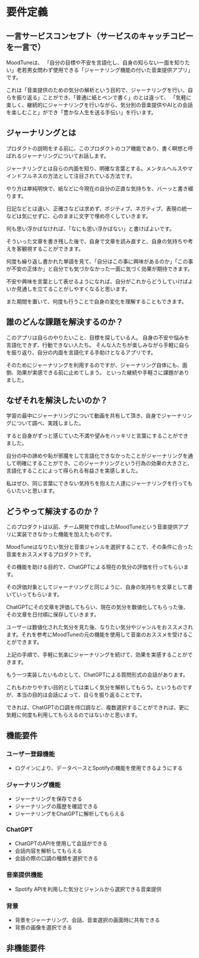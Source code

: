 # 要件定義
## 一言サービスコンセプト（サービスのキャッチコピーを一言で）
MoodTuneは、
「自分の目標や不安を言語化し、自身の知らない一面を知りたい」老若男女問わず使用できる「ジャーナリング機能の付いた音楽提供アプリ」です。

これは「音楽提供のための気分の解析という目的で、ジャーナリングを行い、自らを振り返る」ことができ、「普通に紙とペンで書く」のとは違って、
「気軽に楽しく、継続的にジャーナリングを行いながら、気分別の音楽提供やAIとの会話を楽しむこと」ができ「豊かな人生を送る手伝い」を行います。
## ジャーナリングとは
プロダクトの説明をする前に、このプロダクトのコア機能であり、書く瞑想と呼ばれるジャーナリングについてお話します。

ジャーナリングとは自らの内面を知り、明確な言葉とする。メンタルヘルスやマインドフルネスの方法として注目されている方法です。

やり方は単純明快で、紙などに今現在の自分の正直な気持ちを、バーッと書き綴ります。

日記などとは違い、正確さなどは求めず、ポジティブ、ネガティブ、表現の統一などは気にせずに、心のままに文字で埋め尽くしていきます。

何も思い浮かばなければ、「なにも思い浮かばない」と書けばよいです。

そういった文章を書き残した後で、自身で文章を読み直すと、自身の気持ちや考えを客観視することができます。

何度も繰り返し書かれた単語を見て、「自分はこの事に興味があるのか」「この事が不安の正体か」と自分でも気づかなかった一面に気づく効果が期待できます。

不安や興味を言葉として表せるようになれば、自分がこれからどうしていけばよいか見通しを立てることがしやすくなると思います。

また期間を置いて、何度も行うことで自身の変化を理解することもできます。
## 誰のどんな課題を解決するのか？
このアプリは自らのやりたいこと、目標を探している人。
自身の不安や悩みを言語化できず、行動できない人たち。
そんな人たちが楽しみながら手軽に自らを振り返り、自分の内面を言語化する手助けとなるアプリです。

そのためにジャーナリングを利用するのですが、ジャーナリング自体にも、面倒、効果が実感できる前に止めてしまう。
といった継続や手軽さに課題がありました。
## なぜそれを解決したいのか？
学習の最中にジャーナリングについて動画を共有して頂き、自身でジャーナリングについて調べ、実践しました。

すると自身がずっと感じていた不満や望みをハッキリと言葉にすることができました。

自分の中の諦めや恥が邪魔をして言語化できなかったことがジャーナリングを通して明確にすることができ、このジャーナリングという行為の効果の大きさと、言語化することによって得られる有益さを実感しました。

私はぜひ、同じ言葉にできない気持ちを抱えた人達にジャーナリングを行ってもらいたいと思います。
## どうやって解決するのか？
このプロダクトは以前、チーム開発で作成したMoodTuneという音楽提供アプリに実装できなかった機能を加えたものです。

MoodTuneはなりたい気分と音楽ジャンルを選択することで、その条件に合った音楽をおススメするプロダクトです。

その機能を助ける目的で、ChatGPTによる現在の気分の評価を行ってもらいます。

その評価対象としてジャーナリングと同じように、自身の気持ちを文章として書いていってもらいます。

ChatGPTにその文章を評価してもらい、現在の気分を数値化してもらった後、その文章を日付順に保存していきます。

ユーザーは数値化された気分を見た後、なりたい気分やジャンルをおススメされます。それを参考にMoodTuneの元の機能を使用して音楽のおススメを受けることができます。

上記の手順で、手軽に気楽にジャーナリングを続けて、効果を実感することができます。

もう一つ実装したいものとして、ChatGPTによる質問形式の会話があります。

これもわかりやすい目的としては楽しく気分を解析してもらう。というものですが、本当の目的は会話によって、自らを振り返ることです。

できれば、ChatGPTの口調を侍口調など、複数選択することができれば、更に気軽に何度も利用してもらえるのではないかと思います。
## 機能要件
### ユーザー登録機能
- ログインにより、データベースとSpotifyの機能を使用できるようにする

### ジャーナリング機能
- ジャーナリングを保存できる
- ジャーナリングの履歴を確認できる
- ジャーナリングをChatGPTに解析してもらえる

### ChatGPT
- ChatGPTのAPIを使用して会話ができる
- 会話内容を解析してもらえる
- 会話の際の口調の種類を選択できる

### 音楽提供機能
- Spotify APIを利用した気分とジャンルから選択できる音楽提供

### 背景
- 背景をジャーナリング、会話、音楽選択の画面時に共有できる
- 背景の画像を選択できる
## 非機能要件

